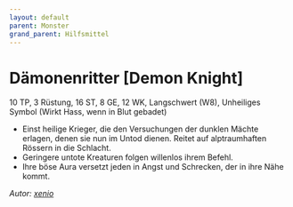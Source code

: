 ```yaml
---
layout: default
parent: Monster
grand_parent: Hilfsmittel
---
```


# Dämonenritter [Demon Knight]
10 TP, 3 Rüstung, 16 ST, 8 GE, 12 WK, Langschwert (W8), Unheiliges Symbol (Wirkt Hass, wenn in Blut gebadet)
- Einst heilige Krieger, die den Versuchungen der dunklen Mächte erlagen, denen sie nun im Untod dienen. Reitet auf alptraumhaften Rössern in die Schlacht.
- Geringere untote Kreaturen folgen willenlos ihrem Befehl.
- Ihre böse Aura versetzt jeden in Angst und Schrecken, der in ihre Nähe kommt.

*Autor: [xenio](https://xenioinabottle.blogspot.com)*